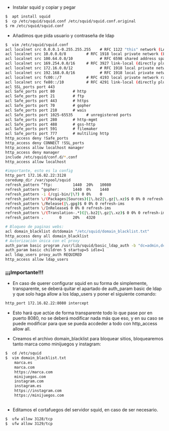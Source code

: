 - Instalar squid y copiar y pegar

```bash
$  apt install squid
$  cp /etc/squid/squid.conf /etc/squid/squid.conf.original
$ rm /etc/squid/squid.conf
```
- Añadimos que pida usuario y contraseña de ldap

```bash
$  vim /etc/squid/squid.conf
acl localnet src 0.0.0.1-0.255.255.255    # RFC 1122 "this" network (LAN)
acl localnet src 10.0.0.0/8         # RFC 1918 local private network (LAN)
acl localnet src 100.64.0.0/10            # RFC 6598 shared address space (CGN)
acl localnet src 169.254.0.0/16     # RFC 3927 link-local (directly plugged) machines
acl localnet src 172.16.0.0/12            # RFC 1918 local private network (LAN)
acl localnet src 192.168.0.0/16           # RFC 1918 local private network (LAN)
acl localnet src fc00::/7           # RFC 4193 local private network range
acl localnet src fe80::/10          # RFC 4291 link-local (directly plugged) machines
acl SSL_ports port 443
acl Safe_ports port 80        # http
acl Safe_ports port 21        # ftp
acl Safe_ports port 443       # https
acl Safe_ports port 70        # gopher
acl Safe_ports port 210       # wais
acl Safe_ports port 1025-65535      # unregistered ports
acl Safe_ports port 280       # http-mgmt
acl Safe_ports port 488       # gss-http
acl Safe_ports port 591       # filemaker
acl Safe_ports port 777       # multiling http
http_access deny !Safe_ports
http_access deny CONNECT !SSL_ports
http_access allow localhost manager
http_access deny manager
include /etc/squid/conf.d/*.conf
http_access allow localhost

#importante, esto es la config
http_port 172.16.82.22:3128
coredump_dir /var/spool/squid
refresh_pattern ^ftp:         1440  20%   10080
refresh_pattern ^gopher:      1440  0%    1440
refresh_pattern -i (/cgi-bin/|\?) 0 0%    0
refresh_pattern \/(Packages|Sources)(|\.bz2|\.gz|\.xz)$ 0 0% 0 refresh-ims
refresh_pattern \/Release(|\.gpg)$ 0 0% 0 refresh-ims
refresh_pattern \/InRelease$ 0 0% 0 refresh-ims
refresh_pattern \/(Translation-.*)(|\.bz2|\.gz|\.xz)$ 0 0% 0 refresh-ims
refresh_pattern .       0     20%   4320

# Bloqueo de paginas webs:
acl domain_blacklist dstdomain "/etc/squid/domain_blacklist.txt"
http_access deny all domain_blacklist
# Autorización única con el proxy
auth_param basic program /usr/lib/squid/basic_ldap_auth -b "dc=admin,dc=es" -f "uid=%s" -h 172.16.82.155
auth_param basic children 5 startup=5 idle=1
acl ldap_users proxy_auth REQUIRED
http_access allow ldap_users

```

### ¡¡¡Importante!!!
- En caso de querer configurar squid en su forma de simplemente, transparente, se deberá quitar el apartado de auth_param basic de ldap y que solo haga allow a los ldap_users y poner el siguiente comando:

```bash
http_port 172.16.82.22:8080 intercept
```
- Esto hará que actúe de forma transparente todo lo que pase por en puerto 8080, no se deberá modificar nada más que eso, y en su caso se puede modificar para que se pueda accdeder a todo con http_access allow all.

- Creamos el archivo domain_blacklist para bloquear sitios, bloquearemos tanto marca como minijuegos y instagram:

```bash
$  cd /etc/squid
$  vim domain_blacklist.txt
	marca.es
	marca.com
	https://marca.com
	minijuegos.com
	instagram.com
	instagram.es
	https://instagram.com
	https://minijuegos.com
	
```

- Editamos el cortafuegos del servidor squid, en caso de ser necesario.
```bash
$  ufw allow 3128/tcp
$  ufw allow 3129/tcp
```